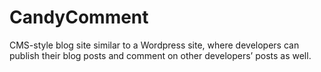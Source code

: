# CandyComment

CMS-style blog site similar to a Wordpress site, where developers can publish their blog posts and comment on other developers’ posts as well.
